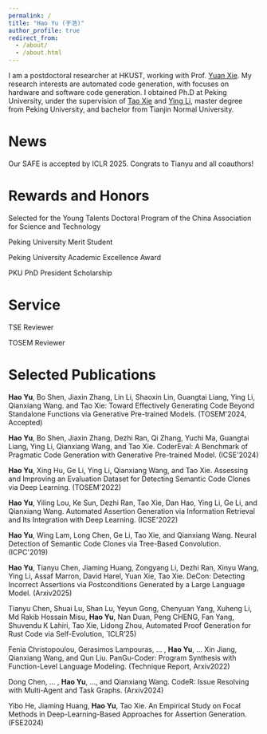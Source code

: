 ```yaml
---
permalink: /
title: "Hao Yu (于浩)"
author_profile: true
redirect_from: 
  - /about/
  - /about.html
---
```


I am a postdoctoral researcher at HKUST, working with Prof. [Yuan Xie](https://ece.hkust.edu.hk/yuanxie). My research interests are automated code generation, with focuses on hardware and software code generation. I obtained Ph.D at Peking University, under the supervision of [Tao Xie](https://taoxiease.github.io/) and [Ying Li](https://www.ss.pku.edu.cn/teacherteam/teacherlist/1674-%E6%9D%8E%E5%BD%B1.html), master degree from Peking University, and bachelor from Tianjin Normal University.

News
======
Our SAFE is accepted by ICLR 2025. Congrats to Tianyu and all coauthors!

Rewards and Honors
======
Selected for the Young Talents Doctoral Program of the China Association for Science and Technology

Peking University Merit Student

Peking University Academic Excellence Award

PKU PhD President Scholarship


Service
======
TSE Reviewer

TOSEM Reviewer

Selected Publications
======
**Hao Yu**, Bo Shen, Jiaxin Zhang, Lin Li, Shaoxin Lin, Guangtai Liang, Ying Li, Qianxiang Wang. and Tao Xie: Toward Effectively Generating Code Beyond Standalone Functions via Generative Pre-trained Models. (TOSEM'2024, Accepted)

**Hao Yu**, Bo Shen, Jiaxin Zhang, Dezhi Ran, Qi Zhang, Yuchi Ma, Guangtai Liang, Ying Li, Qianxiang Wang, and Tao Xie. CoderEval: A Benchmark of Pragmatic Code Generation with Generative Pre-trained Model. (ICSE'2024)

**Hao Yu**, Xing Hu, Ge Li, Ying Li, Qianxiang Wang, and Tao Xie. Assessing and Improving an Evaluation Dataset for Detecting Semantic Code Clones via Deep Learning. (TOSEM'2022)

**Hao Yu**, Yiling Lou, Ke Sun, Dezhi Ran, Tao Xie, Dan Hao, Ying Li, Ge Li, and Qianxiang Wang. Automated Assertion Generation via Information Retrieval and Its Integration with Deep Learning. (ICSE'2022)

**Hao Yu**, Wing Lam, Long Chen, Ge Li, Tao Xie, and Qianxiang Wang. Neural Detection of Semantic Code Clones via Tree-Based Convolution. (ICPC'2019)

**Hao Yu**, Tianyu Chen, Jiaming Huang, Zongyang Li, Dezhi Ran, Xinyu Wang, Ying Li, Assaf Marron, David Harel, Yuan Xie, Tao Xie. DeCon: Detecting Incorrect Assertions via Postconditions Generated by a Large Language Model. (Arxiv2025)

Tianyu Chen, Shuai Lu, Shan Lu, Yeyun Gong, Chenyuan Yang, Xuheng Li, Md Rakib Hossain Misu, **Hao Yu**, Nan Duan, Peng CHENG, Fan Yang, Shuvendu K Lahiri, Tao Xie, Lidong Zhou, Automated Proof Generation for Rust Code via Self-Evolution, `ICLR’25)

Fenia Christopoulou, Gerasimos Lampouras, ... , **Hao Yu**, ... Xin Jiang, Qianxiang Wang, and Qun Liu. PanGu-Coder: Program Synthesis with Function-Level Language Modeling. (Technique Report, Arxiv2022)

Dong Chen, ... , **Hao Yu**, ..., and Qianxiang Wang. CodeR: Issue Resolving with Multi-Agent and Task Graphs. (Arxiv2024)

Yibo He, Jiaming Huang, **Hao Yu**, Tao Xie. An Empirical Study on Focal Methods in Deep-Learning-Based Approaches for Assertion Generation. (FSE2024)
